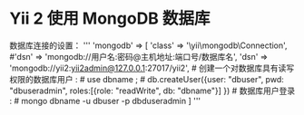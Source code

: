 ﻿Yii 2 使用 MongoDB 数据库
============================

数据库连接的设置：
'''
'mongodb' => [
	'class' => '\yii\mongodb\Connection',
	#'dsn' => 'mongodb://用户名:密码@主机地址:端口号/数据库名',
	'dsn' => 'mongodb://yii2:yii2admin@127.0.0.1:27017/yii2',
	# 创建一个对数据库具有读写权限的数据库用户 : 
	# use dbname ; 
	# db.createUser({user: "dbuser", pwd: "dbuseradmin", roles:[{role: "readWrite", db: "dbname"}] })
	# 数据库用户登录 : 
	# mongo dbname -u dbuser -p dbduseradmin
]
'''